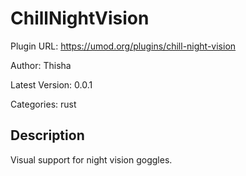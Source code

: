 # ChillNightVision

Plugin URL: https://umod.org/plugins/chill-night-vision

Author: Thisha

Latest Version: 0.0.1

Categories: rust

## Description

Visual support for night vision goggles.
